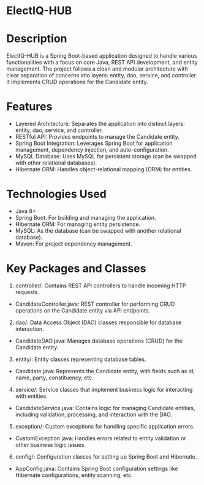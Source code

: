 # ElectIQ-HUB

# Description
ElectIQ-HUB is a Spring Boot-based application designed to handle various functionalities with a focus on core Java, REST API development, and entity management. The project follows a clean and modular architecture with clear separation of concerns into layers: entity, dao, service, and controller. It implements CRUD operations for the Candidate entity.

# Features
- Layered Architecture: Separates the application into distinct layers: entity, dao, service, and controller.
- RESTful API: Provides endpoints to manage the Candidate entity.
- Spring Boot Integration: Leverages Spring Boot for application management, dependency injection, and auto-configuration.
- MySQL Database: Uses MySQL for persistent storage (can be swapped with other relational databases).
- Hibernate ORM: Handles object-relational mapping (ORM) for entities.

# Technologies Used
- Java 8+
- Spring Boot: For building and managing the application.
- Hibernate ORM: For managing entity persistence.
- MySQL: As the database (can be swapped with another relational database).
- Maven: For project dependency management.

# Key Packages and Classes
1) controller/: Contains REST API controllers to handle incoming HTTP requests.
 - CandidateController.java: REST controller for performing CRUD operations on the Candidate entity via API endpoints.

2) dao/: Data Access Object (DAO) classes responsible for database interaction.
 - CandidateDAO.java: Manages database operations (CRUD) for the Candidate entity.

3) entity/: Entity classes representing database tables.
 - Candidate.java: Represents the Candidate entity, with fields such as id, name, party, constituency, etc.

4) service/: Service classes that implement business logic for interacting with entities.
 - CandidateService.java: Contains logic for managing Candidate entities, including validation, processing, and interaction with the DAO.

5) exception/: Custom exceptions for handling specific application errors.
 - CustomException.java: Handles errors related to entity validation or other business logic issues.

6) config/: Configuration classes for setting up Spring Boot and Hibernate.
 - AppConfig.java: Contains Spring Boot configuration settings like Hibernate configurations, entity scanning, etc.

  
